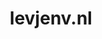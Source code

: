 ---
layout: post
title:  "levjenv.nl"
internal_url:  "/dutchgov/levjenv.nl.html"
categories: dutchgov
---